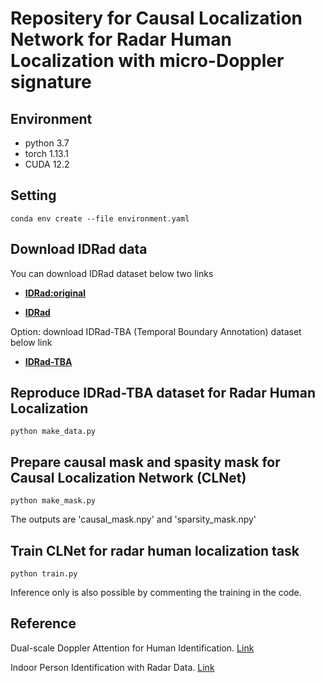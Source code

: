 # Repositery for Causal Localization Network for Radar Human Localization with micro-Doppler signature

## Environment
- python 3.7
- torch 1.13.1
- CUDA 12.2

## Setting
```
conda env create --file environment.yaml
```

## Download IDRad data
You can download IDRad dataset below two links

- [**IDRad:original**](https://www.imec-int.com/en/IDRad)

- [**IDRad**](https://www.imec-int.com/en/IDRad)

Option: download IDRad-TBA (Temporal Boundary Annotation) dataset below link

- [**IDRad-TBA**](https://www.imec-int.com/en/IDRad)

## Reproduce IDRad-TBA dataset for Radar Human Localization
```
python make_data.py
```

## Prepare causal mask and spasity mask for Causal Localization Network (CLNet)
```
python make_mask.py
```
The outputs are 'causal_mask.npy' and 'sparsity_mask.npy'

## Train CLNet for radar human localization task
```
python train.py
```
Inference only is also possible by commenting the training in the code.

## Reference
Dual-scale Doppler Attention for Human Identification. [Link](https://github.com/dbstjswo505/DSDA)

Indoor Person Identification with Radar Data. [Link](https://github.com/baptist/idrad)
